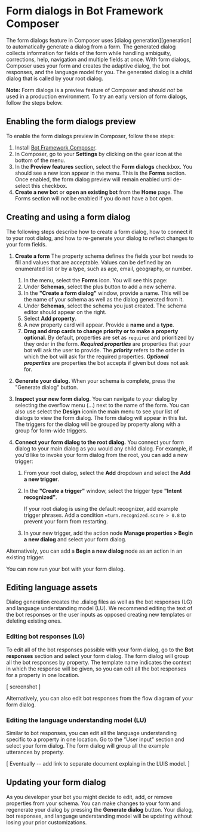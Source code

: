 # Form dialogs in Bot Framework Composer

The form dialogs feature in Composer uses [dialog generation][generation] to automatically generate a dialog from a form. The generated dialog collects information for fields of the form while handling ambiguity, corrections, help, navigation and multiple fields at once. With form dialogs, Composer uses your form and creates the adaptive dialog, the bot responses, and the language model for you. The generated dialog is a child dialog that is called by your root dialog. 

**Note:** Form dialogs is a preview feature of Composer and should *not* be used in a production environment. To try an early version of form dialogs, follow the steps below.

## Enabling the form dialogs preview

To enable the form dialogs preview in Composer, follow these steps:

1. Install [Bot Framework Composer](https://docs.microsoft.com/en-us/composer/install-composer#build-composer-from-source).
2. In Composer, go to your **Settings** by clicking on the gear icon at the bottom of the menu.
4. In the **Preview features** section, select the **Form dialogs** checkbox. You should see a new icon appear in the menu. This is the **Forms** section. Once enabled, the form dialog preview will remain enabled until de-select this checkbox.
5. **Create a new bot** or **open an existing bot** from the **Home** page. The Forms section will not be enabled if you do not have a bot open.



## Creating and using a form dialog

The following steps describe how to create a form dialog, how to connect it to your root dialog, and how to re-generate your dialog to reflect changes to your form fields.


1. **Create a form**
The property schema defines the fields your bot needs to fill and values that are acceptable. Values can be defined by an enumerated list or by a type, such as age, email, geography, or number.

    1. In the menu, select the **Forms** icon. You will see this page:    
    2. Under **Schemas**, select the plus button to add a new schema. 
    3. In the **"Create a form dialog"** window, provide a name. This will be the name of your schema as well as the dialog generated from it.
    4. Under **Schemas**, select the schema you just created. The schema editor should appear on the right. 
    5. Select **Add property**.
    6. A new property card will appear. Provide a **name** and a **type**.
    7. **Drag and drop cards to change priority or to make a property optional.** By default, properties are set as `required` and prioritized by they order in the form. ***Required properties*** are properties that your bot will ask the user to provide. The ***priority*** refers to the order in which the bot will ask for the required properties. ***Optional properties*** are properties the bot accepts if given but does not ask for.

3. **Generate your dialog.** When your schema is complete, press the "Generate dialog" button. 
4. **Inspect your new form dialog**. You can navigate to your dialog by selecting the overflow menu (...) next to the name of the form. You can also use select the **Design** iconin the main menu to see your list of dialogs to view the form dialog. The form dialog will appear in this list. The triggers for the dialog will be grouped by property along with a group for form-wide triggers.

5. **Connect your form dialog to the root dialog.**
You connect your form dialog to your main dialog as you would any child dialog. For example, if you'd like to invoke your form dialog from the root, you can add a new trigger:
    1. From your root dialog, select the **Add** dropdown and select the **Add a new trigger**.
    2. In the **"Create a trigger"** window, select the trigger type **"Intent recognized"**.
   
       If your root dialog is using the default recognizer, add example trigger phrases. Add a condition `=turn.recognized.score > 0.8` to prevent your form from restarting.
    3. In your new trigger, add the action node **Manage properties > Begin a new dialog** and select your form dialog.

Alternatively, you can add a **Begin a new dialog** node as an action in an existing trigger.

You can now run your bot with your form dialog.

## Editing language assets
Dialog generation creates the .dialog files as well as the bot responses (LG) and language understanding model (LU). We recommend editing the text of the bot responses or the user inputs as opposed creating new templates or deleting existing ones.

### Editing bot responses (LG)
To edit all of the bot responses possible with your form dialog, go to the **Bot responses** section and select your form dialog. The form dialog will group all the bot responses by property. The template name indicates the context in which the response will be given, so you can edit all the bot responses for a property in one location.

[ screenshot ]
  
Alternatively, you can also edit bot responses from the flow diagram of your form dialog.

### Editing the language understanding model (LU)
Similar to bot responses, you can edit all the language understanding specific to a property in one location. Go to the "User input" section and select your form dialog. The form dialog will group all the example utterances by property.

[ Eventually -- add link to separate document explaing in the LUIS model. ]

## Updating  your form dialog
As you developer your bot you might decide to edit, add, or remove properties from your schema. You can make changes to your form and regenerate your dialog by pressing the **Generate dialog** button. Your dialog, bot responses, and language understanding model will be updating without losing your prior customizations. 
